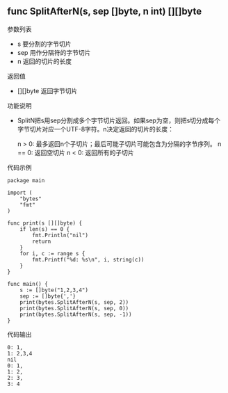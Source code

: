 ## func SplitAfterN(s, sep []byte, n int) [][]byte

参数列表

- s 要分割的字节切片
- sep 用作分隔符的字节切片
- n 返回的切片的长度

返回值

- [][]byte 返回字节切片

功能说明

- SplitN把s用sep分割成多个字节切片返回。如果sep为空，则把s切分成每个字节切片对应一个UTF-8字符。n决定返回的切片的长度：

	n > 0: 最多返回n个子切片；最后可能子切片可能包含为分隔的字节序列。
	n == 0: 返回空切片
	n < 0: 返回所有的子切片

代码示例

	package main

	import (
		"bytes"
		"fmt"
	)

	func print(s [][]byte) {
		if len(s) == 0 {
			fmt.Println("nil")
			return
		}
		for i, c := range s {
			fmt.Printf("%d: %s\n", i, string(c))
		}
	}

	func main() {
		s := []byte("1,2,3,4")
		sep := []byte{','}
		print(bytes.SplitAfterN(s, sep, 2))
		print(bytes.SplitAfterN(s, sep, 0))
		print(bytes.SplitAfterN(s, sep, -1))
	}

代码输出

	0: 1,
	1: 2,3,4
	nil
	0: 1,
	1: 2,
	2: 3,
	3: 4
